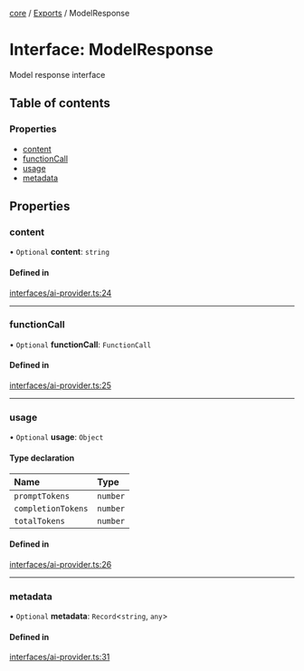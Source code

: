 <!-- 
 ⚠️  AUTO-GENERATED FILE - DO NOT EDIT MANUALLY
 This file is automatically generated by scripts/docs-generator.js
 To make changes, edit the source TypeScript files or update the generator script
-->

[core](../../) / [Exports](../modules) / ModelResponse

# Interface: ModelResponse

Model response interface

## Table of contents

### Properties

- [content](ModelResponse#content)
- [functionCall](ModelResponse#functioncall)
- [usage](ModelResponse#usage)
- [metadata](ModelResponse#metadata)

## Properties

### content

• `Optional` **content**: `string`

#### Defined in

[interfaces/ai-provider.ts:24](https://github.com/woojubb/robota/blob/b8c05a1e0e0191a7c7da275868f2aa9a78af55c1/packages/core/src/interfaces/ai-provider.ts#L24)

___

### functionCall

• `Optional` **functionCall**: `FunctionCall`

#### Defined in

[interfaces/ai-provider.ts:25](https://github.com/woojubb/robota/blob/b8c05a1e0e0191a7c7da275868f2aa9a78af55c1/packages/core/src/interfaces/ai-provider.ts#L25)

___

### usage

• `Optional` **usage**: `Object`

#### Type declaration

| Name | Type |
| :------ | :------ |
| `promptTokens` | `number` |
| `completionTokens` | `number` |
| `totalTokens` | `number` |

#### Defined in

[interfaces/ai-provider.ts:26](https://github.com/woojubb/robota/blob/b8c05a1e0e0191a7c7da275868f2aa9a78af55c1/packages/core/src/interfaces/ai-provider.ts#L26)

___

### metadata

• `Optional` **metadata**: `Record`\<`string`, `any`\>

#### Defined in

[interfaces/ai-provider.ts:31](https://github.com/woojubb/robota/blob/b8c05a1e0e0191a7c7da275868f2aa9a78af55c1/packages/core/src/interfaces/ai-provider.ts#L31)
